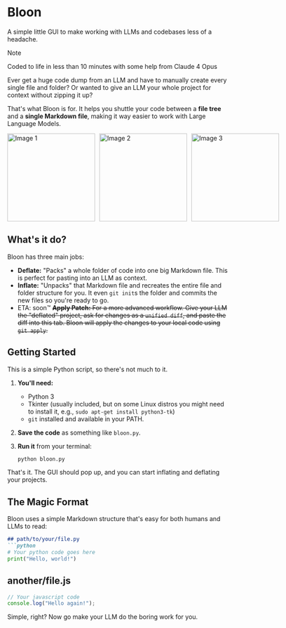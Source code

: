 # Bloon

A simple little GUI to make working with LLMs and codebases less of a headache.

> [!NOTE]
> Coded to life in less than 10 minutes with some help from Claude 4 Opus

Ever get a huge code dump from an LLM and have to manually create every single file and folder? Or wanted to give an LLM your whole project for context without zipping it up?

That's what Bloon is for. It helps you shuttle your code between a **file tree** and a **single Markdown file**, making it way easier to work with Large Language Models.

<div style="display: flex; gap: 10px; align-items: center;">
  <img src="https://i.postimg.cc/7LcY53qt/inflate.png" alt="Image 1" width="200" />
  <img src="https://i.postimg.cc/50C9LX04/deflate.png" alt="Image 2" width="200" />
  <img src="https://i.postimg.cc/VvPfRzrj/patch.png" alt="Image 3" width="200" />
</div>

## What's it do?

Bloon has three main jobs:

*   **Deflate:** "Packs" a whole folder of code into one big Markdown file. This is perfect for pasting into an LLM as context.
*   **Inflate:** "Unpacks" that Markdown file and recreates the entire file and folder structure for you. It even `git init`s the folder and commits the new files so you're ready to go.
*   ETA: soon™ ~~**Apply Patch:** For a more advanced workflow. Give your LLM the "deflated" project, ask for changes as a `unified diff`, and paste the diff into this tab. Bloon will apply the changes to your local code using `git apply`.~~

## Getting Started

This is a simple Python script, so there's not much to it.

1.  **You'll need:**
    *   Python 3
    *   Tkinter (usually included, but on some Linux distros you might need to install it, e.g., `sudo apt-get install python3-tk`)
    *   `git` installed and available in your PATH.

2.  **Save the code** as something like `bloon.py`.

3.  **Run it** from your terminal:
    ```bash
    python bloon.py
    ```

That's it. The GUI should pop up, and you can start inflating and deflating your projects.

## The Magic Format

Bloon uses a simple Markdown structure that's easy for both humans and LLMs to read:

```markdown
## path/to/your/file.py
```python
# Your python code goes here
print("Hello, world!")
```

## another/file.js
```javascript
// Your javascript code
console.log("Hello again!");
```

Simple, right? Now go make your LLM do the boring work for you.
